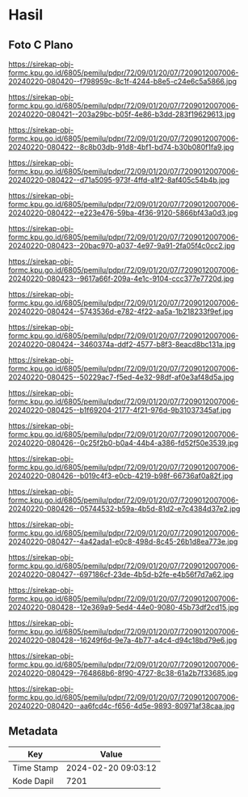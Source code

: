 # Hasil

## Foto C Plano

https://sirekap-obj-formc.kpu.go.id/6805/pemilu/pdpr/72/09/01/20/07/7209012007006-20240220-080420--f798959c-8c1f-4244-b8e5-c24e6c5a5866.jpg

https://sirekap-obj-formc.kpu.go.id/6805/pemilu/pdpr/72/09/01/20/07/7209012007006-20240220-080421--203a29bc-b05f-4e86-b3dd-283f19629613.jpg

https://sirekap-obj-formc.kpu.go.id/6805/pemilu/pdpr/72/09/01/20/07/7209012007006-20240220-080422--8c8b03db-91d8-4bf1-bd74-b30b080f1fa9.jpg

https://sirekap-obj-formc.kpu.go.id/6805/pemilu/pdpr/72/09/01/20/07/7209012007006-20240220-080422--d71a5095-973f-4ffd-a1f2-8af405c54b4b.jpg

https://sirekap-obj-formc.kpu.go.id/6805/pemilu/pdpr/72/09/01/20/07/7209012007006-20240220-080422--e223e476-59ba-4f36-9120-5866bf43a0d3.jpg

https://sirekap-obj-formc.kpu.go.id/6805/pemilu/pdpr/72/09/01/20/07/7209012007006-20240220-080423--20bac970-a037-4e97-9a91-2fa05f4c0cc2.jpg

https://sirekap-obj-formc.kpu.go.id/6805/pemilu/pdpr/72/09/01/20/07/7209012007006-20240220-080423--9617a66f-209a-4e1c-9104-ccc377e7720d.jpg

https://sirekap-obj-formc.kpu.go.id/6805/pemilu/pdpr/72/09/01/20/07/7209012007006-20240220-080424--5743536d-e782-4f22-aa5a-1b218233f9ef.jpg

https://sirekap-obj-formc.kpu.go.id/6805/pemilu/pdpr/72/09/01/20/07/7209012007006-20240220-080424--3460374a-ddf2-4577-b8f3-8eacd8bc131a.jpg

https://sirekap-obj-formc.kpu.go.id/6805/pemilu/pdpr/72/09/01/20/07/7209012007006-20240220-080425--50229ac7-f5ed-4e32-98df-af0e3af48d5a.jpg

https://sirekap-obj-formc.kpu.go.id/6805/pemilu/pdpr/72/09/01/20/07/7209012007006-20240220-080425--b1f69204-2177-4f21-976d-9b31037345af.jpg

https://sirekap-obj-formc.kpu.go.id/6805/pemilu/pdpr/72/09/01/20/07/7209012007006-20240220-080426--0c25f2b0-b0a4-44b4-a386-fd52f50e3539.jpg

https://sirekap-obj-formc.kpu.go.id/6805/pemilu/pdpr/72/09/01/20/07/7209012007006-20240220-080426--b019c4f3-e0cb-4219-b98f-66736af0a82f.jpg

https://sirekap-obj-formc.kpu.go.id/6805/pemilu/pdpr/72/09/01/20/07/7209012007006-20240220-080426--05744532-b59a-4b5d-81d2-e7c4384d37e2.jpg

https://sirekap-obj-formc.kpu.go.id/6805/pemilu/pdpr/72/09/01/20/07/7209012007006-20240220-080427--4a42ada1-e0c8-498d-8c45-26b1d8ea773e.jpg

https://sirekap-obj-formc.kpu.go.id/6805/pemilu/pdpr/72/09/01/20/07/7209012007006-20240220-080427--697186cf-23de-4b5d-b2fe-e4b56f7d7a62.jpg

https://sirekap-obj-formc.kpu.go.id/6805/pemilu/pdpr/72/09/01/20/07/7209012007006-20240220-080428--12e369a9-5ed4-44e0-9080-45b73df2cd15.jpg

https://sirekap-obj-formc.kpu.go.id/6805/pemilu/pdpr/72/09/01/20/07/7209012007006-20240220-080428--16249f6d-9e7a-4b77-a4c4-d94c18bd79e6.jpg

https://sirekap-obj-formc.kpu.go.id/6805/pemilu/pdpr/72/09/01/20/07/7209012007006-20240220-080429--764868b6-8f90-4727-8c38-61a2b7f33685.jpg

https://sirekap-obj-formc.kpu.go.id/6805/pemilu/pdpr/72/09/01/20/07/7209012007006-20240220-080420--aa6fcd4c-f656-4d5e-9893-80971af38caa.jpg


## Metadata

| Key        | Value               |
| ---------- | ------------------- |
| Time Stamp | 2024-02-20 09:03:12 |
| Kode Dapil | 7201                |



